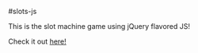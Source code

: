 #slots-js

This is the slot machine game using jQuery flavored JS!

Check it out [here!](http://rawgit.com/gnithin/slots-js/master/index.htm)